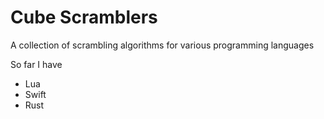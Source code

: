 # Cube Scramblers

A collection of scrambling algorithms for various programming languages

So far I have

- Lua
- Swift
- Rust

